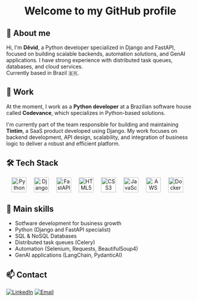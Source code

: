 <h1 align="center">Welcome to my GitHub profile</h1>

## 👋 About me

Hi, I'm **Dêvid**, a Python developer specialized in Django and FastAPI, focused on building scalable backends, automation solutions, and GenAI applications. I have strong experience with distributed task queues, databases, and cloud services.  
Currently based in Brazil 🇧🇷.

## 💼 Work

At the moment, I work as a **Python developer** at a Brazilian software house called **Codevance**, which specializes in Python-based solutions.

I'm currently part of the team responsible for building and maintaining **Tintim**, a SaaS product developed using Django. My work focuses on backend development, API design, scalability, and integration of business logic to deliver a robust and efficient platform.

## 🛠️ Tech Stack

<div align="center">
  <img src="https://cdn.jsdelivr.net/gh/devicons/devicon/icons/python/python-original.svg" height="40" alt="Python" />
  <img width="12" />
  <img src="https://cdn.jsdelivr.net/gh/devicons/devicon/icons/django/django-plain.svg" height="40" alt="Django" />
  <img width="12" />
  <img src="https://cdn.jsdelivr.net/gh/devicons/devicon/icons/fastapi/fastapi-original.svg" height="40" alt="FastAPI" />
  <img width="12" />
  <img src="https://cdn.jsdelivr.net/gh/devicons/devicon/icons/html5/html5-original.svg" height="40" alt="HTML5" />
  <img width="12" />
  <img src="https://cdn.jsdelivr.net/gh/devicons/devicon/icons/css3/css3-original.svg" height="40" alt="CSS3" />
  <img width="12" />
  <img src="https://cdn.jsdelivr.net/gh/devicons/devicon/icons/javascript/javascript-original.svg" height="40" alt="JavaScript" />
  <img width="12" />
  <img src="https://cdn.jsdelivr.net/gh/devicons/devicon/icons/amazonwebservices/amazonwebservices-line-wordmark.svg" height="40" alt="AWS" />
  <img width="12" />
  <img src="https://cdn.jsdelivr.net/gh/devicons/devicon/icons/docker/docker-original.svg" height="40" alt="Docker" />
  <img width="12" />
</div>

## 🔧 Main skills

- Sotfware development for business growth
- Python (Django and FastAPI specialist)
- SQL & NoSQL Databases
- Distributed task queues (Celery)
- Automation (Selenium, Requests, BeautifulSoup4)
- GenAI applications (LangChain, PydanticAI)

## 📫 Contact

[![LinkedIn](https://img.shields.io/badge/LinkedIn-blue?logo=linkedin&logoColor=white)](https://www.linkedin.com/in/devid-teofilo/)
[![Email](https://img.shields.io/badge/Email-Dêvid-red)](mailto:devid_teofilo1@outlook.com)
